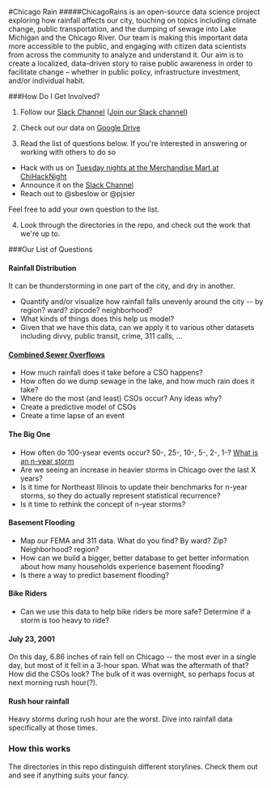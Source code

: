 #Chicago Rain
#####ChicagoRains is an open-source data science project exploring how rainfall affects our city, touching on topics including climate change, public transportation, and the dumping of sewage into Lake Michigan and the Chicago River.  Our team is making this important data more accessible to the public, and engaging with citizen data scientists from across the community to analyze and understand it.  Our aim is to create a localized, data-driven story to raise public awareness in order to facilitate change – whether in public policy,  infrastructure investment,  and/or individual habit.

###How Do I Get Involved?

1. Follow our <a href="https://chihacknight.slack.com/messages/chicago-rain" target="_blank">Slack Channel</a> (<a href="http://slackme.chihacknight.org/" target="_blank">Join our Slack channel</a>)

2. Check out our data on <a href="https://drive.google.com/folderview?id=0B_QE7itsD1z8Qi1BY2RWU1FRaE0&usp=sharing" target="_blank">Google Drive</a>

3. Read the list of questions below.  If you're interested in answering or working with others to do so
 * Hack with us on <a href="https://chihacknight.org" target="_blank">Tuesday nights at the Merchandise Mart at ChiHackNight</a>
 * Announce it on the <a href="https://chihacknight.slack.com/messages/chicago-rain" target="_blank">Slack Channel</a>
 * Reach out to @sbeslow or @pjsier

 Feel free to add your own question to the list.

4. Look through the directories in the repo, and check out the work that we're up to.

###Our List of Questions

#### Rainfall Distribution
It can be thunderstorming in one part of the city, and dry in another.
* Quantify and/or visualize how rainfall falls unevenly around the city -- by region?  ward?  zipcode? neighborhood?
* What kinds of things does this help us model?
* Given that we have this data, can we apply it to various other datasets including divvy, public transit, crime, 311 calls, ...

#### [Combined Sewer Overflows](http://www.istheresewageinthechicagoriver.com)
* How much rainfall does it take before a CSO happens?
* How often do we dump sewage in the lake, and how much rain does it take?
* Where do the most (and least) CSOs occur?  Any ideas why?
* Create a predictive model of CSOs
* Create a time lapse of an event

#### The Big One
* How often do 100-ysear events occur?  50-, 25-, 10-, 5-, 2-, 1-? [What is an n-year storm](http://www.isws.illinois.edu/atmos/statecli/RF/rf.htm)
* Are we seeing an increase in heavier storms in Chicago over the last X years?
* Is it time for Northeast Illinois to update their benchmarks for n-year storms, so they do actually represent statistical recurrence?
* Is it time to rethink the concept of n-year storms?

#### Basement Flooding
* Map our FEMA and 311 data.  What do you find?  By ward?  Zip? Neighborhood? region?
* How can we build a bigger, better database to get better information about how many households experience basement flooding?
* Is there a way to predict basement flooding?

#### Bike Riders
* Can we use this data to help bike riders be more safe?  Determine if a storm is too heavy to ride?

#### July 23, 2001
On this day, 6.86 inches of rain fell on Chicago -- the most ever in a single day, but most of it fell in a 3-hour span.  What was the aftermath of that?  How did the CSOs look?  The bulk of it was overnight, so perhaps focus at next morning rush hour(?).

#### Rush hour rainfall
Heavy storms during rush hour are the worst.  Dive into rainfall data specifically at those times.

### How this works
The directories in this repo distinguish different storylines.  Check them out and see if anything suits your fancy.

